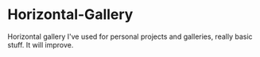 Horizontal-Gallery
==================

Horizontal gallery I've used for personal projects and galleries, really basic stuff. It will improve.
